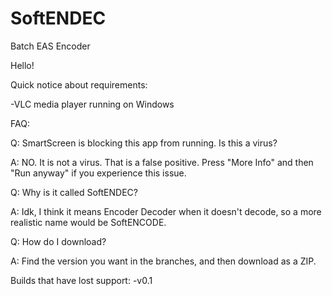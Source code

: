# SoftENDEC
Batch EAS Encoder

Hello!


Quick notice about requirements:


-VLC media player running on Windows

FAQ:

Q: SmartScreen is blocking this app from running. Is this a virus?

A: NO. It is not a virus. That is a false positive. Press "More Info" and then "Run anyway" if you experience this issue.

Q: Why is it called SoftENDEC?


A: Idk, I think it means Encoder Decoder when it doesn't decode, so a more realistic name would be SoftENCODE.


Q: How do I download?


A: Find the version you want in the branches, and then download as a ZIP.

Builds that have lost support:
-v0.1
